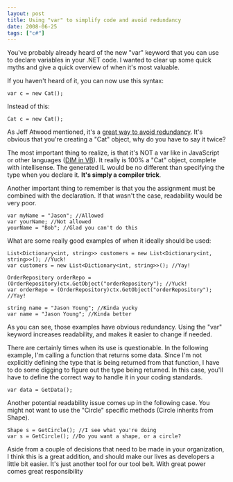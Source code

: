 ```yaml
---
layout: post
title: Using "var" to simplify code and avoid redundancy
date: 2008-06-25
tags: ["c#"]
---
```


You've probably already heard of the new &quot;var&quot; keyword that you can use to declare variables in your .NET code. I wanted to clear up some quick myths and give a quick overview of when it's most valuable.

If you haven't heard of it, you can now use this syntax:

	var c = new Cat();

Instead of this:

	Cat c = new Cat();

As Jeff Atwood mentioned, it's a [great way to avoid redundancy](http://www.codinghorror.com/blog/archives/001136.html). It's obvious that you're creating a "Cat" object, why do you have to say it twice?

The most important thing to realize, is that it's NOT a var like in JavaScript or other languages ([DIM in VB](http://www.hanselman.com/blog/BackToBasicsVarDim.aspx)). It really is 100% a "Cat" object, complete with intellisense. The generated IL would be no different than specifying the type when you declare it. **It's simply a compiler trick**.

Another important thing to remember is that you the assignment must be combined with the declaration. If that wasn't the case, readability would be very poor.

	var myName = "Jason"; //Allowed
	var yourName; //Not allowed
	yourName = "Bob"; //Glad you can't do this

What are some really good examples of when it ideally should be used:

	List<Dictionary<int, string>> customers = new List<Dictionary<int, string>>(); //Yuck!
	var customers = new List<Dictionary<int, string>>(); //Yay!

	OrderRepository orderRepo = (OrderRepository)ctx.GetObject("orderRepository"); //Yuck!
	var orderRepo = (OrderRepository)ctx.GetObject("orderRepository"); //Yay!

	string name = "Jason Young"; //Kinda yucky
	var name = "Jason Young"; //Kinda better

As you can see, those examples have obvious redundancy. Using the "var" keyword increases readability, and makes it easier to change if needed.

There are certainly times when its use is questionable. In the following example, I'm calling a function that returns some data. Since I'm not explicitly defining the type that is being returned from that function, I have to do some digging to figure out the type being returned. In this case, you'll have to define the correct way to handle it in your coding standards.

	var data = GetData();

Another potential readability issue comes up in the following case. You might not want to use the "Circle" specific methods (Circle inherits from Shape).

	Shape s = GetCircle(); //I see what you're doing
	var s = GetCircle(); //Do you want a shape, or a circle?

Aside from a couple of decisions that need to be made in your organization, I think this is a great addition, and should make our lives as developers a little bit easier. It's just another tool for our tool belt. With great power comes great responsibility